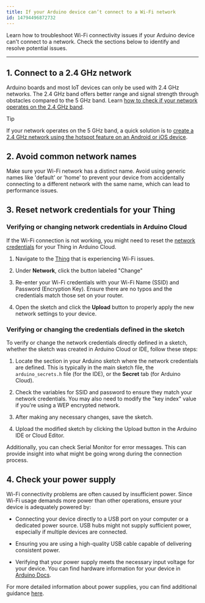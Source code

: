 ```yaml
---
title: If your Arduino device can’t connect to a Wi-Fi network
id: 14794496872732
---
```


Learn how to troubleshoot Wi-Fi connectivity issues if your Arduino device can't connect to a network. Check the sections below to identify and resolve potential issues.

---

## 1. Connect to a 2.4 GHz network

Arduino boards and most IoT devices can only be used with 2.4 GHz networks. The 2.4 GHz band offers better range and signal strength through obstacles compared to the 5 GHz band. Learn [how to check if your network operates on the 2.4 GHz band](https://support.arduino.cc/hc/en-us/articles/14144656051740-Supported-Wi-Fi-bands).

> [!TIP]
If your network operates on the 5 GHz band, a quick solution is to [create a 2.4 GHz network using the hotspot feature on an Android or iOS device](https://support.arduino.cc/hc/en-us/articles/14144656051740-Supported-Wi-Fi-bands#create-hotspot).

## 2. Avoid common network names

Make sure your Wi-Fi network has a distinct name. Avoid using generic names like 'default' or 'home' to prevent your device from accidentally connecting to a different network with the same name, which can lead to performance issues.

## 3. Reset network credentials for your Thing

### Verifying or changing network credentials in Arduino Cloud

If the Wi-Fi connection is not working, you might need to reset the [network credentials](https://support.arduino.cc/hc/en-us/articles/360016495559-Add-and-connect-a-device-to-Arduino-Cloud#:~:text=Click%20the%20Network,adding%20the%20device) for your Thing in Arduino Cloud.

1. Navigate to the [Thing](https://app.arduino.cc/things) that is experiencing Wi-Fi issues.

1. Under **Network**, click the button labeled "Change"

1. Re-enter your Wi-Fi credentials with your Wi-Fi Name (SSID) and Password (Encryption Key). Ensure there are no typos and the credentials match those set on your router.

1. Open the sketch and click the **Upload** button to properly apply the new network settings to your device.

### Verifying or changing the credentials defined in the sketch

To verify or change the network credentials directly defined in a sketch, whether the sketch was created in Arduino Cloud or IDE, follow these steps:

1. Locate the section in your Arduino sketch where the network credentials are defined. This is typically in the main sketch file, the `arduino_secrets.h` file (for the IDE), or the **Secret** tab (for Arduino Cloud).

1. Check the variables for SSID and password to ensure they match your network credentials. You may also need to modify the "key index" value if you're using a WEP encrypted network.

1. After making any necessary changes, save the sketch.

1. Upload the modified sketch by clicking the Upload button in the Arduino IDE or Cloud Editor.

Additionally, you can check Serial Monitor for error messages. This can provide insight into what might be going wrong during the connection process.

## 4. Check your power supply

Wi-Fi connectivity problems are often caused by insufficient power. Since Wi-Fi usage demands more power than other operations, ensure your device is adequately powered by:

- Connecting your device directly to a USB port on your computer or a dedicated power source. USB hubs might not supply sufficient power, especially if multiple devices are connected.

- Ensuring you are using a high-quality USB cable capable of delivering consistent power.

- Verifying that your power supply meets the necessary input voltage for your device. You can find hardware information for your device in [Arduino Docs](https://docs.arduino.cc/hardware/).

For more detailed information about power supplies, you can find additional guidance [here](https://support.arduino.cc/hc/en-us/articles/360018922259-What-power-supply-can-I-use-with-my-Arduino-board).

